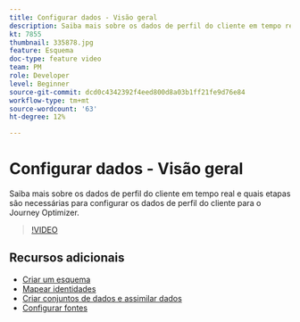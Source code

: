 ```yaml
---
title: Configurar dados - Visão geral
description: Saiba mais sobre os dados de perfil do cliente em tempo real e quais etapas são necessárias para configurar os dados de perfil do cliente para o Journey Optimizer.
kt: 7855
thumbnail: 335878.jpg
feature: Esquema
doc-type: feature video
team: PM
role: Developer
level: Beginner
source-git-commit: dcd0c4342392f4eed800d8a03b1ff21fe9d76e84
workflow-type: tm+mt
source-wordcount: '63'
ht-degree: 12%

---
```



# Configurar dados - Visão geral

Saiba mais sobre os dados de perfil do cliente em tempo real e quais etapas são necessárias para configurar os dados de perfil do cliente para o Journey Optimizer.

>[!VIDEO](https://video.tv.adobe.com/v/335878?quality=12)

## Recursos adicionais

* [Criar um esquema](/help/set-up-data/create-schema.md)
* [Mapear identidades](/help/set-up-data/map-identities.md)
* [Criar conjuntos de dados e assimilar dados](/help/set-up-data/create-datasets-and-ingest-data.md)
* [Configurar fontes](/help/set-up-data/configure-data-sources.md)
